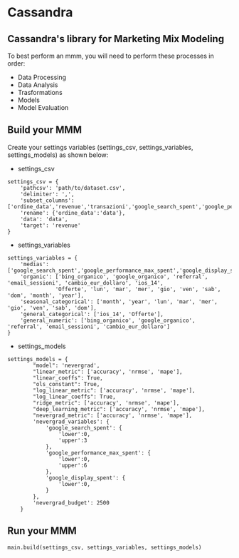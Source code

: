 # Cassandra
## Cassandra's library for Marketing Mix Modeling

To best perform an mmm, you will need to perform these processes in order:
- Data Processing
- Data Analysis
- Trasformations
- Models
- Model Evaluation

## Build your MMM
Create your settings variables (settings_csv, settings_variables, settings_models) as shown below: 
- settings_csv
```
settings_csv = {
    'pathcsv': 'path/to/dataset.csv',
    'delimiter': ',',
    'subset_columns': ['ordine_data','revenue','transazioni','google_search_spent','google_performance_max_spent','google_display_spent','fb_retargeting_spent','fb_prospecting_spent','bing_spent','bing_organico','google_organico','referral','email_sessioni','cambio_eur_dollaro','ios_14','Offerte'],
    'rename': {'ordine_data':'data'},
    'data': 'data',
    'target': 'revenue'
}
```
- settings_variables
```
settings_variables = {
    'medias': ['google_search_spent','google_performance_max_spent','google_display_spent','fb_retargeting_spent','fb_prospecting_spent','bing_spent'],
    'organic': ['bing_organico', 'google_organico', 'referral', 'email_sessioni', 'cambio_eur_dollaro', 'ios_14',
               'Offerte', 'lun', 'mar', 'mer', 'gio', 'ven', 'sab', 'dom', 'month', 'year'],
    'seasonal_categorical': ['month', 'year', 'lun', 'mar', 'mer', 'gio', 'ven', 'sab', 'dom'],
    'general_categorical': ['ios_14', 'Offerte'],
    'general_numeric': ['bing_organico', 'google_organico', 'referral', 'email_sessioni', 'cambio_eur_dollaro']
}
```
- settings_models
```
settings_models = {
        "model": 'nevergrad',
        "linear_metric": ['accuracy', 'nrmse', 'mape'],
        "linear_coeffs": True,
        "ols_constant": True,
        "log_linear_metric": ['accuracy', 'nrmse', 'mape'],
        "log_linear_coeffs": True,
        "ridge_metric": ['accuracy', 'nrmse', 'mape'],
        "deep_learning_metric": ['accuracy', 'nrmse', 'mape'],
        "nevergrad_metric": ['accuracy', 'nrmse', 'mape'],
        'nevergrad_variables': {
            'google_search_spent': {
                'lower':0,
                'upper':3
            },
            'google_performance_max_spent': {
                'lower':0,
                'upper':6
            },
            'google_display_spent': {
                'lower':0,
            }
        },
        'nevergrad_budget': 2500
    }
```
## Run your MMM
```
main.build(settings_csv, settings_variables, settings_models)
```
